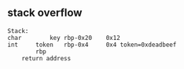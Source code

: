 ## stack overflow
```
Stack:
char		key	rbp-0x20	0x12
int		token	rbp-0x4		0x4	token=0xdeadbeef	
		rbp
	return address
		  
```
